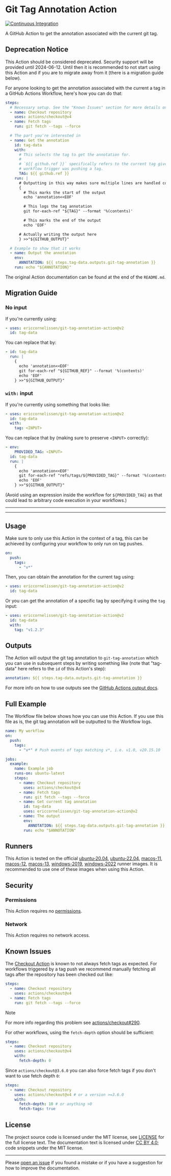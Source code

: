 <!-- SPDX-License-Identifier: CC-BY-4.0 -->

# Git Tag Annotation Action

[![Continuous Integration][ci-image]][ci-url]

A GitHub Action to get the annotation associated with the current git tag.

## Deprecation Notice

This Action should be considered deprecated. Security support will be provided
until 2024-06-12. Until then it is recommended to not start using this Action
and if you are to migrate away from it (there is a migration guide below).

For anyone looking to get the annotation associated with the current a tag in a
GitHub Actions Workflow, here's how you can do that:

```yaml
steps:
  # Necessary setup. See the "Known Issues" section for more details on this.
  - name: Checkout repository
    uses: actions/checkout@v4
  - name: Fetch tags
    run: git fetch --tags --force

  # The part you're interested in
  - name: Get the annotation
    id: tag-data
    with:
      # This selects the tag to get the annotation for.
      #
      # `${{ github.ref }}` specifically refers to the current tag given the
      # workflow trigger was pushing a tag.
      TAG: ${{ github.ref }}
    run: |
      # Outputting in this way makes sure multiple lines are handled correctly
      {
        # This marks the start of the output
        echo 'annotation<<EOF'

        # This logs the tag annotation
        git for-each-ref "${TAG}" --format '%(contents)'

        # This marks the end of the output
        echo 'EOF'

      # Actually writing the output here
      } >>"${GITHUB_OUTPUT}"

  # Example to show that it works
  - name: Output the annotation
    env:
      ANNOTATION: ${{ steps.tag-data.outputs.git-tag-annotation }}
    run: echo "${ANNOTATION}"
```

The original Action documentation can be found at the end of the `README.md`.

## Migration Guide

### No input

If you're currently using:

```yaml
- uses: ericcornelissen/git-tag-annotation-action@v2
  id: tag-data
```

You can replace that by:

```yaml
- id: tag-data
  run: |
    {
      echo 'annotation<<EOF'
      git for-each-ref "${GITHUB_REF}" --format '%(contents)'
      echo 'EOF'
    } >>"${GITHUB_OUTPUT}"
```

### `with:` input

If you're currently using something that looks like:

```yaml
- uses: ericcornelissen/git-tag-annotation-action@v2
  id: tag-data
  with:
    tag: <INPUT>
```

You can replace that by (making sure to preserve `<INPUT>` correctly):

```yaml
- env:
    PROVIDED_TAG: <INPUT>
  id: tag-data
  run: |
    {
      echo 'annotation<<EOF'
      git for-each-ref "refs/tags/${PROVIDED_TAG}" --format '%(contents)'
      echo 'EOF'
    } >>"${GITHUB_OUTPUT}"
```

(Avoid using an expression inside the workflow for `${PROVIDED_TAG}` as that
could lead to arbitrary code execution in your workflows.)

---
---

## Usage

Make sure to only use this Action in the context of a tag, this can be achieved
by configuring your workflow to only run on tag pushes.

```yaml
on:
  push:
    tags:
      - "v*"
```

Then, you can obtain the annotation for the current tag using:

```yaml
- uses: ericcornelissen/git-tag-annotation-action@v2
  id: tag-data
```

Or you can get the annotation of a specific tag by specifying it using the `tag`
input:

```yaml
- uses: ericcornelissen/git-tag-annotation-action@v2
  id: tag-data
  with:
    tag: "v1.2.3"
```

## Outputs

The Action will output the git tag annotation to `git-tag-annotation` which you
can use in subsequent steps by writing something like (note that "tag-data" here
refers to the `id` of this Action's step):

```yaml
annotation: ${{ steps.tag-data.outputs.git-tag-annotation }}
```

For more info on how to use outputs see the [GitHub Actions output docs].

## Full Example

The Workflow file below shows how you can use this Action. If you use this file
as is, the git tag annotation will be outputted to the Workflow logs.

```yaml
name: My workflow
on:
  push:
    tags:
      - "v*" # Push events of tags matching v*, i.e. v1.0, v20.15.10

jobs:
  example:
    name: Example job
    runs-on: ubuntu-latest
    steps:
      - name: Checkout repository
        uses: actions/checkout@v4
      - name: Fetch tags
        run: git fetch --tags --force
      - name: Get current tag annotation
        id: tag-data
        uses: ericcornelissen/git-tag-annotation-action@v2
      - name: The output
        env:
          ANNOTATION: ${{ steps.tag-data.outputs.git-tag-annotation }}
        run: echo "$ANNOTATION"
```

## Runners

This Action is tested on the official [ubuntu-20.04], [ubuntu-22.04],
[macos-11], [macos-12], [macos-13], [windows-2019], [windows-2022] runner
images. It is recommended to use one of these images when using this Action.

[macos-11]: https://github.com/actions/runner-images/blob/main/images/macos/macos-11-Readme.md
[macos-12]: https://github.com/actions/runner-images/blob/main/images/macos/macos-12-Readme.md
[macos-13]: https://github.com/actions/runner-images/blob/main/images/macos/macos-13-Readme.md
[ubuntu-20.04]: https://github.com/actions/runner-images/blob/main/images/ubuntu/Ubuntu2004-Readme.md
[ubuntu-22.04]: https://github.com/actions/runner-images/blob/main/images/ubuntu/Ubuntu2204-Readme.md
[windows-2019]: https://github.com/actions/runner-images/blob/main/images/windows/Windows2019-Readme.md
[windows-2022]: https://github.com/actions/runner-images/blob/main/images/windows/Windows2022-Readme.md

## Security

### Permissions

This Action requires no [permissions].

### Network

This Action requires no network access.

## Known Issues

The [Checkout Action] is known to not always fetch tags as expected. For
workflows triggered by a tag push we recommend manually fetching all tags after
the repository has been checked out like:

```yaml
steps:
  - name: Checkout repository
    uses: actions/checkout@v4
  - name: Fetch tags
    run: git fetch --tags --force
```

> [!NOTE]
> For more info regarding this problem see [actions/checkout#290].

For other workflows, using the `fetch-depth` option should be sufficient:

```yaml
steps:
  - name: Checkout repository
    uses: actions/checkout@v4
    with:
      fetch-depth: 0
```

Since `actions/checkout@3.6.0` you can also force fetch tags if you don't want
to use fetch depth `0`:

```yaml
steps:
  - name: Checkout repository
    uses: actions/checkout@v4 # or a version >=3.6.0
    with:
      fetch-depth: 10 # or anything >0
      fetch-tags: true
```

## License

The project source code is licensed under the MIT license, see [LICENSE] for the
full license text. The documentation text is licensed under [CC BY 4.0]; code
snippets under the MIT license.

---

Please [open an issue] if you found a mistake or if you have a suggestion for
how to improve the documentation.

[actions/checkout#290]: https://github.com/actions/checkout/issues/290
[cc by 4.0]: https://creativecommons.org/licenses/by/4.0/
[checkout action]: https://github.com/actions/checkout
[github actions output docs]: https://help.github.com/en/actions/reference/contexts-and-expression-syntax-for-github-actions#steps-context
[license]: ./LICENSE
[open an issue]: https://github.com/ericcornelissen/git-tag-annotation-action/issues/new
[permissions]: https://docs.github.com/en/actions/using-workflows/workflow-syntax-for-github-actions#permissions
[ci-url]: https://github.com/ericcornelissen/git-tag-annotation-action/actions/workflows/check.yml
[ci-image]: https://github.com/ericcornelissen/git-tag-annotation-action/actions/workflows/check.yml/badge.svg
